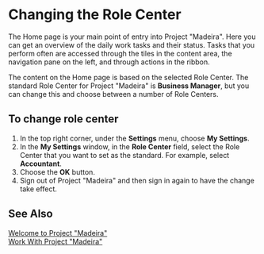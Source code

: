 <properties
	pageTitle="Changing the Role Center | Project Madeira"
    description="Get the app for your mobile device." 
	services="" 
	documentationCenter="Madeira"
	authors="edupont"/>
    
# Changing the Role Center
The Home page is your main point of entry into Project "Madeira". Here you can get an overview of the daily work tasks and their status. Tasks that you perform often are accessed through the tiles in the content area, the navigation pane on the left, and through actions in the ribbon. 

The content on the Home page is based on the selected Role Center. The standard Role Center for Project "Madeira" is **Business Manager**, but you can change this and choose between a number of Role Centers. 

## To change role center
1. In the top right corner, under the **Settings** menu, choose **My Settings**.
2. In the **My Settings** window, in the **Role Center** field, select the Role Center that you want to set as the standard. For example, select **Accountant**.
3. Choose the **OK** button.
4. Sign out of Project "Madeira" and then sign in again to have the change take effect.
 
## See Also
[Welcome to Project "Madeira"](madeira-get-started.md)  
[Work With Project "Madeira"](ui-work-product.md)  